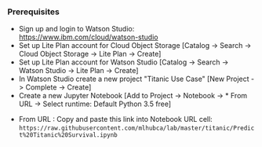 ### Prerequisites

- Sign up and login to Watson Studio: https://www.ibm.com/cloud/watson-studio
- Set up Lite Plan account for Cloud Object Storage [Catalog -> Search -> Cloud Object Storage -> Lite Plan -> Create]
- Set up Lite Plan account for Watson Studio [Catalog -> Search -> Watson Studio -> Lite Plan -> Create]
- In Watson Studio create a new project "Titanic Use Case" [New Project -> Complete -> Create]
- Create a new Jupyter Notebook [Add to Project -> Notebook -> * From URL -> Select runtime: Default Python 3.5 free]
* From URL : Copy and paste this link into Notebook URL cell:         `https://raw.githubusercontent.com/mlhubca/lab/master/titanic/Predict%20Titanic%20Survival.ipynb`
